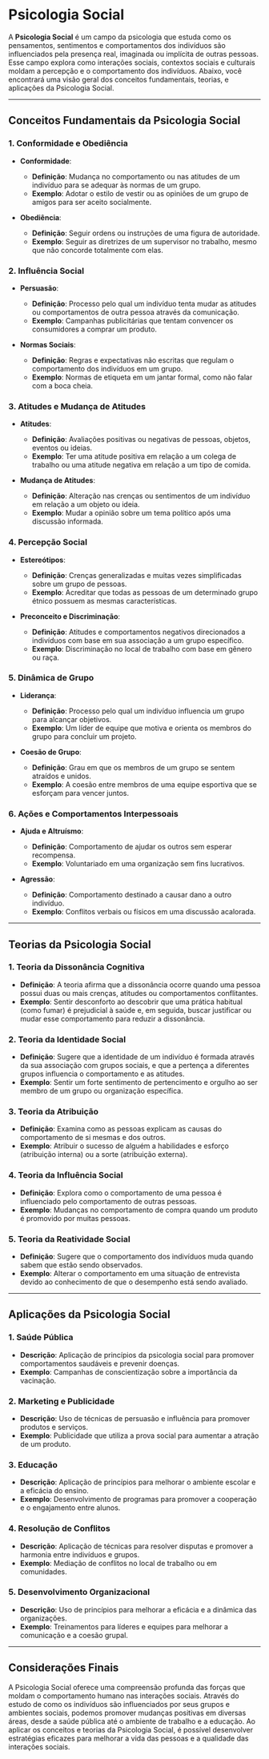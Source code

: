 # Psicologia Social
A **Psicologia Social** é um campo da psicologia que estuda como os pensamentos, sentimentos e comportamentos dos indivíduos são influenciados pela presença real, imaginada ou implícita de outras pessoas. Esse campo explora como interações sociais, contextos sociais e culturais moldam a percepção e o comportamento dos indivíduos. Abaixo, você encontrará uma visão geral dos conceitos fundamentais, teorias, e aplicações da Psicologia Social.

---

## **Conceitos Fundamentais da Psicologia Social**

### **1. Conformidade e Obediência**

- **Conformidade**:
  - **Definição**: Mudança no comportamento ou nas atitudes de um indivíduo para se adequar às normas de um grupo.
  - **Exemplo**: Adotar o estilo de vestir ou as opiniões de um grupo de amigos para ser aceito socialmente.

- **Obediência**:
  - **Definição**: Seguir ordens ou instruções de uma figura de autoridade.
  - **Exemplo**: Seguir as diretrizes de um supervisor no trabalho, mesmo que não concorde totalmente com elas.

### **2. Influência Social**

- **Persuasão**:
  - **Definição**: Processo pelo qual um indivíduo tenta mudar as atitudes ou comportamentos de outra pessoa através da comunicação.
  - **Exemplo**: Campanhas publicitárias que tentam convencer os consumidores a comprar um produto.

- **Normas Sociais**:
  - **Definição**: Regras e expectativas não escritas que regulam o comportamento dos indivíduos em um grupo.
  - **Exemplo**: Normas de etiqueta em um jantar formal, como não falar com a boca cheia.

### **3. Atitudes e Mudança de Atitudes**

- **Atitudes**:
  - **Definição**: Avaliações positivas ou negativas de pessoas, objetos, eventos ou ideias.
  - **Exemplo**: Ter uma atitude positiva em relação a um colega de trabalho ou uma atitude negativa em relação a um tipo de comida.

- **Mudança de Atitudes**:
  - **Definição**: Alteração nas crenças ou sentimentos de um indivíduo em relação a um objeto ou ideia.
  - **Exemplo**: Mudar a opinião sobre um tema político após uma discussão informada.

### **4. Percepção Social**

- **Estereótipos**:
  - **Definição**: Crenças generalizadas e muitas vezes simplificadas sobre um grupo de pessoas.
  - **Exemplo**: Acreditar que todas as pessoas de um determinado grupo étnico possuem as mesmas características.

- **Preconceito e Discriminação**:
  - **Definição**: Atitudes e comportamentos negativos direcionados a indivíduos com base em sua associação a um grupo específico.
  - **Exemplo**: Discriminação no local de trabalho com base em gênero ou raça.

### **5. Dinâmica de Grupo**

- **Liderança**:
  - **Definição**: Processo pelo qual um indivíduo influencia um grupo para alcançar objetivos.
  - **Exemplo**: Um líder de equipe que motiva e orienta os membros do grupo para concluir um projeto.

- **Coesão de Grupo**:
  - **Definição**: Grau em que os membros de um grupo se sentem atraídos e unidos.
  - **Exemplo**: A coesão entre membros de uma equipe esportiva que se esforçam para vencer juntos.

### **6. Ações e Comportamentos Interpessoais**

- **Ajuda e Altruísmo**:
  - **Definição**: Comportamento de ajudar os outros sem esperar recompensa.
  - **Exemplo**: Voluntariado em uma organização sem fins lucrativos.

- **Agressão**:
  - **Definição**: Comportamento destinado a causar dano a outro indivíduo.
  - **Exemplo**: Conflitos verbais ou físicos em uma discussão acalorada.

---

## **Teorias da Psicologia Social**

### **1. Teoria da Dissonância Cognitiva**

- **Definição**: A teoria afirma que a dissonância ocorre quando uma pessoa possui duas ou mais crenças, atitudes ou comportamentos conflitantes.
- **Exemplo**: Sentir desconforto ao descobrir que uma prática habitual (como fumar) é prejudicial à saúde e, em seguida, buscar justificar ou mudar esse comportamento para reduzir a dissonância.

### **2. Teoria da Identidade Social**

- **Definição**: Sugere que a identidade de um indivíduo é formada através da sua associação com grupos sociais, e que a pertença a diferentes grupos influencia o comportamento e as atitudes.
- **Exemplo**: Sentir um forte sentimento de pertencimento e orgulho ao ser membro de um grupo ou organização específica.

### **3. Teoria da Atribuição**

- **Definição**: Examina como as pessoas explicam as causas do comportamento de si mesmas e dos outros.
- **Exemplo**: Atribuir o sucesso de alguém a habilidades e esforço (atribuição interna) ou a sorte (atribuição externa).

### **4. Teoria da Influência Social**

- **Definição**: Explora como o comportamento de uma pessoa é influenciado pelo comportamento de outras pessoas.
- **Exemplo**: Mudanças no comportamento de compra quando um produto é promovido por muitas pessoas.

### **5. Teoria da Reatividade Social**

- **Definição**: Sugere que o comportamento dos indivíduos muda quando sabem que estão sendo observados.
- **Exemplo**: Alterar o comportamento em uma situação de entrevista devido ao conhecimento de que o desempenho está sendo avaliado.

---

## **Aplicações da Psicologia Social**

### **1. Saúde Pública**

- **Descrição**: Aplicação de princípios da psicologia social para promover comportamentos saudáveis e prevenir doenças.
- **Exemplo**: Campanhas de conscientização sobre a importância da vacinação.

### **2. Marketing e Publicidade**

- **Descrição**: Uso de técnicas de persuasão e influência para promover produtos e serviços.
- **Exemplo**: Publicidade que utiliza a prova social para aumentar a atração de um produto.

### **3. Educação**

- **Descrição**: Aplicação de princípios para melhorar o ambiente escolar e a eficácia do ensino.
- **Exemplo**: Desenvolvimento de programas para promover a cooperação e o engajamento entre alunos.

### **4. Resolução de Conflitos**

- **Descrição**: Aplicação de técnicas para resolver disputas e promover a harmonia entre indivíduos e grupos.
- **Exemplo**: Mediação de conflitos no local de trabalho ou em comunidades.

### **5. Desenvolvimento Organizacional**

- **Descrição**: Uso de princípios para melhorar a eficácia e a dinâmica das organizações.
- **Exemplo**: Treinamentos para líderes e equipes para melhorar a comunicação e a coesão grupal.

---

## **Considerações Finais**

A Psicologia Social oferece uma compreensão profunda das forças que moldam o comportamento humano nas interações sociais. Através do estudo de como os indivíduos são influenciados por seus grupos e ambientes sociais, podemos promover mudanças positivas em diversas áreas, desde a saúde pública até o ambiente de trabalho e a educação. Ao aplicar os conceitos e teorias da Psicologia Social, é possível desenvolver estratégias eficazes para melhorar a vida das pessoas e a qualidade das interações sociais.